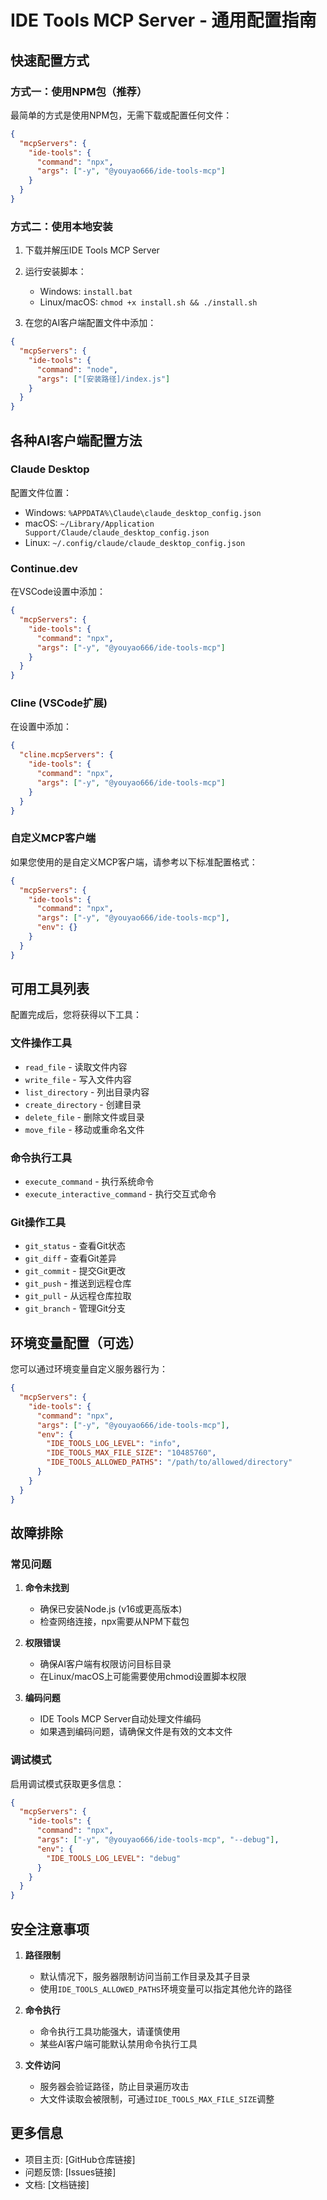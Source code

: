 # IDE Tools MCP Server - 通用配置指南

## 快速配置方式

### 方式一：使用NPM包（推荐）

最简单的方式是使用NPM包，无需下载或配置任何文件：

```json
{
  "mcpServers": {
    "ide-tools": {
      "command": "npx",
      "args": ["-y", "@youyao666/ide-tools-mcp"]
    }
  }
}
```

### 方式二：使用本地安装

1. 下载并解压IDE Tools MCP Server
2. 运行安装脚本：
   - Windows: `install.bat`
   - Linux/macOS: `chmod +x install.sh && ./install.sh`

3. 在您的AI客户端配置文件中添加：

```json
{
  "mcpServers": {
    "ide-tools": {
      "command": "node",
      "args": ["[安装路径]/index.js"]
    }
  }
}
```

## 各种AI客户端配置方法

### Claude Desktop

配置文件位置：
- Windows: `%APPDATA%\Claude\claude_desktop_config.json`
- macOS: `~/Library/Application Support/Claude/claude_desktop_config.json`
- Linux: `~/.config/claude/claude_desktop_config.json`

### Continue.dev

在VSCode设置中添加：

```json
{
  "mcpServers": {
    "ide-tools": {
      "command": "npx",
      "args": ["-y", "@youyao666/ide-tools-mcp"]
    }
  }
}
```

### Cline (VSCode扩展)

在设置中添加：

```json
{
  "cline.mcpServers": {
    "ide-tools": {
      "command": "npx",
      "args": ["-y", "@youyao666/ide-tools-mcp"]
    }
  }
}
```

### 自定义MCP客户端

如果您使用的是自定义MCP客户端，请参考以下标准配置格式：

```json
{
  "mcpServers": {
    "ide-tools": {
      "command": "npx",
      "args": ["-y", "@youyao666/ide-tools-mcp"],
      "env": {}
    }
  }
}
```

## 可用工具列表

配置完成后，您将获得以下工具：

### 文件操作工具
- `read_file` - 读取文件内容
- `write_file` - 写入文件内容
- `list_directory` - 列出目录内容
- `create_directory` - 创建目录
- `delete_file` - 删除文件或目录
- `move_file` - 移动或重命名文件

### 命令执行工具
- `execute_command` - 执行系统命令
- `execute_interactive_command` - 执行交互式命令

### Git操作工具
- `git_status` - 查看Git状态
- `git_diff` - 查看Git差异
- `git_commit` - 提交Git更改
- `git_push` - 推送到远程仓库
- `git_pull` - 从远程仓库拉取
- `git_branch` - 管理Git分支

## 环境变量配置（可选）

您可以通过环境变量自定义服务器行为：

```json
{
  "mcpServers": {
    "ide-tools": {
      "command": "npx",
      "args": ["-y", "@youyao666/ide-tools-mcp"],
      "env": {
        "IDE_TOOLS_LOG_LEVEL": "info",
        "IDE_TOOLS_MAX_FILE_SIZE": "10485760",
        "IDE_TOOLS_ALLOWED_PATHS": "/path/to/allowed/directory"
      }
    }
  }
}
```

## 故障排除

### 常见问题

1. **命令未找到**
   - 确保已安装Node.js (v16或更高版本)
   - 检查网络连接，npx需要从NPM下载包

2. **权限错误**
   - 确保AI客户端有权限访问目标目录
   - 在Linux/macOS上可能需要使用chmod设置脚本权限

3. **编码问题**
   - IDE Tools MCP Server自动处理文件编码
   - 如果遇到编码问题，请确保文件是有效的文本文件

### 调试模式

启用调试模式获取更多信息：

```json
{
  "mcpServers": {
    "ide-tools": {
      "command": "npx",
      "args": ["-y", "@youyao666/ide-tools-mcp", "--debug"],
      "env": {
        "IDE_TOOLS_LOG_LEVEL": "debug"
      }
    }
  }
}
```

## 安全注意事项

1. **路径限制**
   - 默认情况下，服务器限制访问当前工作目录及其子目录
   - 使用`IDE_TOOLS_ALLOWED_PATHS`环境变量可以指定其他允许的路径

2. **命令执行**
   - 命令执行工具功能强大，请谨慎使用
   - 某些AI客户端可能默认禁用命令执行工具

3. **文件访问**
   - 服务器会验证路径，防止目录遍历攻击
   - 大文件读取会被限制，可通过`IDE_TOOLS_MAX_FILE_SIZE`调整

## 更多信息

- 项目主页: [GitHub仓库链接]
- 问题反馈: [Issues链接]
- 文档: [文档链接]
